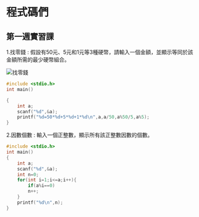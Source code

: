 # 程式碼們

## 第一週實習課

1.找零錢 : 假設有50元、5元和1元等3種硬幣，請輸入一個金額，並顯示等同於該金額所需的最少硬幣組合。

![找零錢](https://ppt.cc/fer6jx@.jpg)
```c
#include <stdio.h>
int main()

{
	int a;
	scanf("%d",&a);
	printf("%d=50*%d+5*%d+1*%d\n",a,a/50,a%50/5,a%5);
}

```

2.因數個數 : 輸入一個正整數，顯示所有該正整數因數的個數。
```c
#include <stdio.h>
int main()
{
	int a;
	scanf("%d",&a);
	int n=0;
	for(int i=1;i<=a;i++){
		if(a%i==0)
		n++;	
	}
	printf("%d\n",n);
}
```
